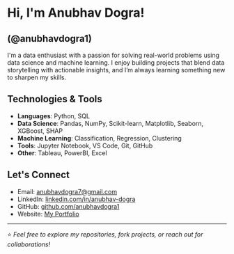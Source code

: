 # Hi, I'm Anubhav Dogra!
## (@anubhavdogra1)

I'm a data enthusiast with a passion for solving real-world problems using data science and machine learning. I enjoy building projects that blend data storytelling with actionable insights, and I’m always learning something new to sharpen my skills.

## Technologies & Tools
- **Languages**: Python, SQL
- **Data Science**: Pandas, NumPy, Scikit-learn, Matplotlib, Seaborn, XGBoost, SHAP
- **Machine Learning**: Classification, Regression, Clustering
- **Tools**: Jupyter Notebook, VS Code, Git, GitHub
- **Other**: Tableau, PowerBI, Excel

## Let's Connect
- Email: [anubhavdogra7@gmail.com](mailto:anubhavdogra7@gmail.com)
- LinkedIn: [linkedin.com/in/anubhav-dogra](https://www.linkedin.com/in/anubhav-dogra/)
- GitHub: [github.com/anubhavdogra1](https://github.com/anubhavdogra1)
- Website: [My Portfolio](https://fuschia-yak-f61.notion.site/Anubhav-Dogra-211d6dc537bf8027bfe3ebdf322032ec)
---

⭐️ *Feel free to explore my repositories, fork projects, or reach out for collaborations!*
